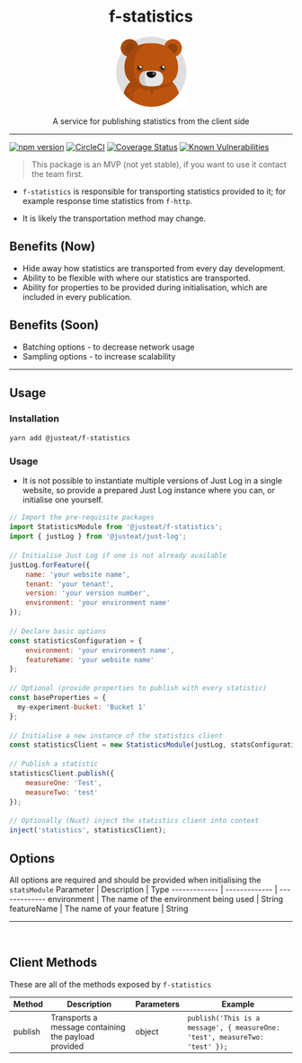 <div align="center">

# f-statistics

<img width="125" alt="Fozzie Bear" src="../../../bear.png" />

A service for publishing statistics from the client side

</div>

---

[![npm version](https://badge.fury.io/js/%40justeat%2Ff-statistics.svg)](https://badge.fury.io/js/%40justeat%2Ff-statistics)
[![CircleCI](https://circleci.com/gh/justeat/fozzie-components.svg?style=svg)](https://circleci.com/gh/justeat/workflows/fozzie-components)
[![Coverage Status](https://coveralls.io/repos/github/justeat/f-statistics/badge.svg)](https://coveralls.io/github/justeat/f-statistics)
[![Known Vulnerabilities](https://snyk.io/test/github/justeat/f-statistics/badge.svg?targetFile=package.json)](https://snyk.io/test/github/justeat/f-statistics?targetFile=package.json)

> This package is an MVP (not yet stable), if you want to use it contact the team first.

- `f-statistics` is responsible for transporting statistics provided to it; for example response time statistics from `f-http`.

- It is likely the transportation method may change.

## Benefits (Now)
- Hide away how statistics are transported from every day development.
- Ability to be flexible with where our statistics are transported.
- Ability for properties to be provided during initialisation, which are included in every publication.

## Benefits (Soon)
- Batching options - to decrease network usage
- Sampling options - to increase scalability


<hr>

## Usage

### Installation

```sh
yarn add @justeat/f-statistics
```
### Usage
- It is not possible to instantiate multiple versions of Just Log in a single website, so provide a prepared Just Log instance where you can, or initialise one yourself.

```js
// Import the pre-requisite packages
import StatisticsModule from '@justeat/f-statistics';
import { justLog } from '@justeat/just-log';

// Initialise Just Log if one is not already available
justLog.forFeature({
    name: 'your website name',
    tenant: 'your tenant',
    version: 'your version number',
    environment: 'your environment name'
});

// Declare basic options
const statisticsConfiguration = {
    environment: 'your environment name',
    featureName: 'your website name'
};

// Optional (provide properties to publish with every statistic)
const baseProperties = {
  my-experiment-bucket: 'Bucket 1'
};

// Initialise a new instance of the statistics client
const statisticsClient = new StatisticsModule(justLog, statsConfiguration, baseProperties);

// Publish a statistic
statisticsClient.publish({
    measureOne: 'Test',
    measureTwo: 'test'
});

// Optionally (Nuxt) inject the statistics client into context
inject('statistics', statisticsClient);
```

## Options
All options are required and should be provided when initialising the `statsModule`
Parameter | Description | Type
------------- | ------------- | -------------
environment | The name of the environment being used | String
featureName | The name of your feature | String

<hr></br>

## Client Methods
These are all of the methods exposed by `f-statistics`

Method | Description | Parameters | Example
------------- | ------------- | ------------- | -------------
publish | Transports a message containing the payload provided | object | `publish('This is a message', { measureOne: 'test', measureTwo: 'test' });`
</br>
